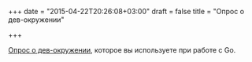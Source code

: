 +++
date = "2015-04-22T20:26:08+03:00"
draft = false
title = "Опрос о дев-окружении"

+++

<p><a href="https://docs.google.com/forms/d/1Y-hzAmurNemB1mYVZ2MbANuHZWdliDWQW0bjNkcxqZ8/viewform">Опрос о дев-окружении</a>, которое вы используете при работе с Go.</p>

